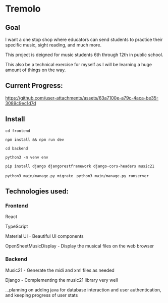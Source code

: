 # Tremolo

## Goal

I want a one stop shop where educators can send students to practice their specific music, sight reading, and much more.

This project is deigned for music students 6th through 12th in public school.

This also be a technical exercise for myself as I will be learning a huge amount of things on the way.

## Current Progress:

https://github.com/user-attachments/assets/63a7100e-a79c-4aca-be35-3089c9ec1d7d

## Install

`cd frontend`

`npm install && npm run dev`

`cd backend`

`python3 -m venv env`

`pip install django djangorestframework django-cors-headers music21`

`python3 main/manage.py migrate `
`python3 main/manage.py runserver`

## Technologies used:

### Frontend

React

TypeScript

Material UI - Beautiful UI components

OpenSheetMusicDisplay - Display the musical files on the web browser

### Backend

Music21 - Generate the midi and xml files as needed

Django - Complementing the music21 library very well

...planning on adding java for database interaction and user authentication, and keeping progress of user stats
